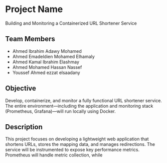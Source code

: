 # Project Name

Building and Monitoring a Containerized URL Shortener Service

## Team Members

- Ahmed Ibrahim Adawy Mohamed
- Ahmed Emadeldien Mohamed Elhamaly 
- Ahmed Kamal Ibrahim Elashmay
- Ahmed Mohamed Hassan Nassef
- Youssef Ahmed ezzat elsaadany

## Objective

Develop, containerize, and monitor a fully functional URL shortener service. The entire environment—including the application and monitoring stack (Prometheus, Grafana)—will run locally using Docker.

## Description

This project focuses on developing a lightweight web application that shortens URLs, stores the mapping data, and manages redirections. The service will be instrumented to expose key performance metrics. Prometheus will handle metric collection, while  


